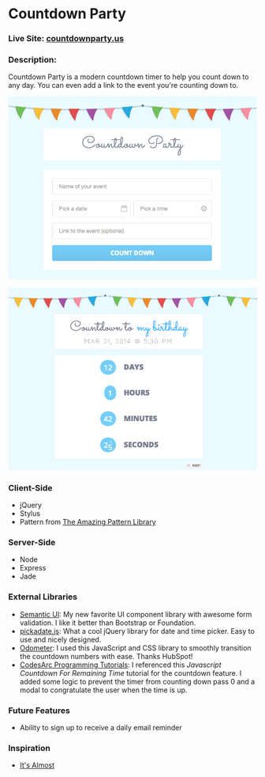 # Countdown Party

### Live Site: [countdownparty.us](http://www.countdownparty.us)

### Description:
Countdown Party is a modern countdown timer to help you count down to any day. You can even add a link to the event you're counting down to.

![Countdown Party](/public/images/countdown-party-screenshot.png)

![Countdown Party](/public/images/countdown-party-screenshot2.png)

### Client-Side
* jQuery
* Stylus
* Pattern from [The Amazing Pattern Library](http://thepatternlibrary.com/#bunting-flag)

### Server-Side
* Node
* Express
* Jade

### External Libraries
* [Semantic UI](http://semantic-ui.com): My new favorite UI component library with awesome form validation. I like it better than Bootstrap or Foundation.
* [pickadate.js](http://amsul.ca/pickadate.js/index.htm): What a cool jQuery library for date and time picker. Easy to use and nicely designed.
* [Odometer](http://github.hubspot.com/odometer/docs/welcome): I used this JavaScript and CSS library to smoothly transition the countdown numbers with ease. Thanks HubSpot!
* [CodesArc Programming Tutorials](http://codesarc.blogspot.com/2014/02/javascript-countdown-for-remaining-time.html): I referenced this _Javascript Countdown For Remaining Time_ tutorial for the countdown feature. I added some logic to prevent the timer from counting down pass 0 and a modal to congratulate the user when the time is up.

### Future Features
* Ability to sign up to receive a daily email reminder

### Inspiration
* [It's Almost](http://itsalmo.st)